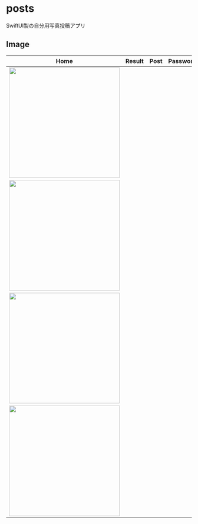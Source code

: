 # posts
SwiftUI製の自分用写真投稿アプリ

## Image

|Home|Result|Post|Password|
|---|---|---|---|
|<img src="https://user-images.githubusercontent.com/92189386/168701356-81c24eff-8829-4952-a0c1-eebee59bbf00.PNG" width="300">
|<img src="https://user-images.githubusercontent.com/92189386/168701447-bfaa11d6-3c6f-4c13-92b7-77825b01c969.PNG" width="300">
|<img src="https://user-images.githubusercontent.com/92189386/168701502-6367afe7-c1ea-4539-b87e-e628ffea542e.PNG" width="300">
|<img src="https://user-images.githubusercontent.com/92189386/168701530-2e36b7f2-ec75-497b-99d4-8d827f8818cf.PNG" width="300">|
